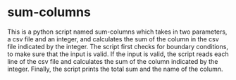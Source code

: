 
sum-columns 
===
This is a python script named sum-columns which takes in two parameters, a csv file and an integer, and calculates the sum of the column in the csv file indicated by the integer. The script first checks for boundary conditions, to make sure that the input is valid. If the input is valid, the script reads each line of the csv file and calculates the sum of the column indicated by the integer. Finally, the script prints the total sum and the name of the column.
